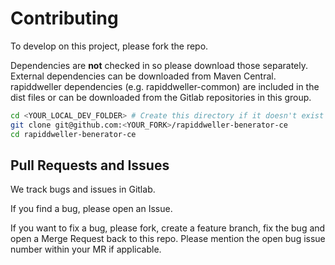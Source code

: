 # Contributing

To develop on this project, please fork the repo.

Dependencies are **not** checked in so please download those separately.
External dependencies can be downloaded from Maven Central. 
rapiddweller dependencies (e.g. rapiddweller-common) are included in the 
dist files or can be downloaded from the Gitlab repositories in this group. 


```bash
cd <YOUR_LOCAL_DEV_FOLDER> # Create this directory if it doesn't exist
git clone git@github.com:<YOUR_FORK>/rapiddweller-benerator-ce
cd rapiddweller-benerator-ce
```

## Pull Requests and Issues

We track bugs and issues in Gitlab.

If you find a bug, please open an Issue.

If you want to fix a bug, please fork, create a feature branch, fix the bug and
open a Merge Request back to this repo.
Please mention the open bug issue number within your MR if applicable.